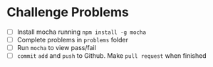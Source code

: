# Challenge Problems 
- [ ] Install mocha running `npm install -g mocha`
- [ ] Complete problems in `problems` folder
- [ ] Run `mocha` to view pass/fail
- [ ] `commit` `add` and `push` to Github. Make `pull request` when finished

